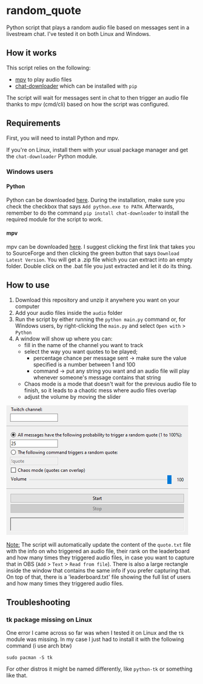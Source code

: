# random_quote
Python script that plays a random audio file based on messages sent in a livestream chat.
I've tested it on both Linux and Windows.

## How it works
This script relies on the following:
+ [mpv](https://mpv.io/) to play audio files
+ [chat-downloader](https://github.com/xenova/chat-downloader) which can be installed with `pip`

The script will wait for messages sent in chat to then trigger an audio file thanks to mpv (cmd/cli) based on how the script was configured.

## Requirements
First, you will need to install Python and mpv. 

If you're on Linux, install them with your usual package manager and get the `chat-downloader` Python module.

### Windows users
#### Python
Python can be downloaded [here](https://www.python.org/downloads/). During the installation, make sure you check the checkbox that says `Add python.exe to PATH`.
Afterwards, remember to do the command `pip install chat-downloader` to install the required module for the script to work.

#### mpv
mpv can be downloaded [here](https://mpv.io/installation/). I suggest clicking the first link that takes you to SourceForge and then clicking the green button that says `Download Latest Version`. You will get a .zip file which you can extract into an empty folder. Double click on the .bat file you just extracted and let it do its thing.

## How to use
1. Download this repository and unzip it anywhere you want on your computer
2. Add your audio files inside the `audio` folder
3. Run the script by either running the `python main.py` command or, for Windows users, by right-clicking the `main.py` and select `Open with` > `Python`
4. A window will show up where you can:
	- fill in the name of the channel you want to track
	- select the way you want quotes to be played;
		- percentage chance per message sent -> make sure the value specified is a number between 1 and 100
		- command -> put any string you want and an audio file will play whenever someone's message contains that string
	- Chaos mode is a mode that doesn't wait for the previous audio file to finish, so it leads to a chaotic mess where audio files overlap
	- adjust the volume by moving the slider

![window](window.png)

<ins>Note:</ins> The script will automatically update the content of the `quote.txt` file with the info on who triggered an audio file, their rank on the leaderboard and how many times they triggered audio files, in case you want to capture that in OBS (`Add` > `Text` > `Read from file`). There is also a large rectangle inside the window that contains the same info if you prefer capturing that.
On top of that, there is a 'leaderboard.txt' file showing the full list of users and how many times they triggered audio files.

## Troubleshooting
### tk package missing on Linux
One error I came across so far was when I tested it on Linux and the `tk` module was missing. In my case I just had to install it with the following command (i use arch btw)
```
sudo pacman -S tk
```
For other distros it might be named differently, like `python-tk` or something like that.
